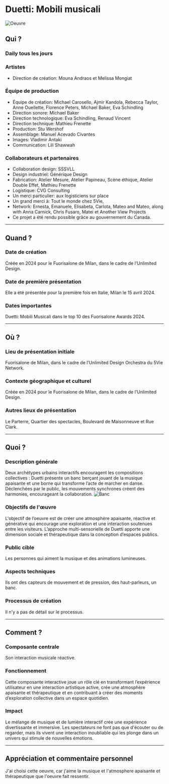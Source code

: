 # Duetti: Mobili musicali

![Oeuvre](https://static.dailytouslesjours.com/files/2024/04/Duetti_5_createdByDailytlj_photoByVladimirAntaki_Low-984x668.jpeg)

## Qui ?

### Daily tous les jours

### Artistes

* Direction de création: Mouna Andraos et Melissa Mongiat

### Équipe de production
  
* Équipe de création: Michael Carosello, Ajmir Kandola, Rebecca Taylor, Anne Ouellette, Florence Peters, Michael Baker, Eva Schindling
* Direction sonore: Michael Baker 
* Direction technologique: Eva Schindling, Renaud Vincent
* Direction technique: Mathieu Frenette 
* Production: Stu Wershof 
* Assemblage: Manuel Acevado Civantes 
* Images: Vladimir Antaki 
* Communication: Lili Shawwah 

### Collaborateurs et partenaires 

* Collaboration design: SSSVLL 
* Design industriel: Générique Design 
* Fabrication: Atelier Mesure, Atelier Papineau, Scène éthique, Atelier Double Effet, Mathieu Frenette
* Logistique: CVG Consulting 
* Un merci particulier: aux logisticiens sur place
* Un grand merci à: Tout le monde chez 5Vie, 
* Network: Ernesta, Emanuele, Elisabeta, Carlota, Mateo and Mateo, along with Anna Carnick, Chris Fusaro, Matei et Another View Projects
* Ce projet a été rendu possible grâce au gouvernement du Canada.

---

## Quand ?

### Date de création
Créée en 2024 pour le Fuorisalone de Milan, dans le cadre de l’Unlimited Design.

### Date de première présentation
Elle a été présentée pour la première fois en Italie, Milan le 15 avril 2024.

### Dates importantes
Duetti: Mobili Musicali dans le top 10 des Fuorisalone Awards 2024.

---

## Où ?

### Lieu de présentation initiale
Fuorisalone de Milan, dans le cadre de l’Unlimited Design Orchestra du 5Vie Network.

### Contexte géographique et culturel
Créée en 2024 pour le Fuorisalone de Milan, dans le cadre de l’Unlimited Design.

### Autres lieux de présentation
Le Parterre, Quartier des spectacles, Boulevard de Maisonneuve et Rue Clark.

---

## Quoi ?

### Description générale
Deux archétypes urbains interactifs encouragent les compositions collectives : Duetti présente un banc berçant jouant de la musique apaisante et une borne qui transforme l’acte de marcher en danse. Déclenchées par le public, les mouvements synchrones créent des harmonies, encourageant la collaboration. 
![Banc](https://static.dailytouslesjours.com/files/2024/04/Duetti_night_3_createdByDailytlj_photoByVladimirAntaki_Low-984x653.jpeg)

### Objectifs de l'œuvre
L'objectif de l’oeuvre est de créer une atmosphère apaisante, réactive et générative qui encourage une exploration et une interaction soutenues entre les visiteurs. L’approche multi-sensorielle de Duetti apporte une dimension sociale et thérapeutique dans la conception d’espaces publics.

### Public cible
Les personnes qui aiment la musique et des animations lumineuses.

### Aspects techniques
Ils ont des capteurs de mouvement et de pression, des haut-parleurs, un banc.

### Processus de création
Il n'y a pas de détail sur le processus.

---

## Comment ?

### Composante centrale
Son interaction musicale réactive.

### Fonctionnement
Cette composante interactive joue un rôle clé en transformant l’expérience utilisateur en une interaction artistique active, crée une atmosphère apaisante et thérapeutique et en contribuant à créer des moments d’exploration collective dans un espace quotidien.

### Impact
Le mélange de musique et de lumière interactif crée une expérience divertissante et immersive. Les spectateurs ne font pas que d'écouter ou de regarder, mais ils vivent une interaction inoubliable qui les plonge dans un univers qui stimule de nouvelles émotions.

---

## Appréciation et commentaire personnel

J'ai choisi cette oeuvre, car j'aime la musique et l'atmosphere apaisante et thérapeutique que l'oeuvre fait ressentir.

